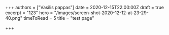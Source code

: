+++
authors = ["Vasilis pappas"]
date = 2020-12-15T22:00:00Z
draft = true
excerpt = "123"
hero = "/images/screen-shot-2020-12-12-at-23-29-40.png"
timeToRead = 5
title = "test page"

+++
